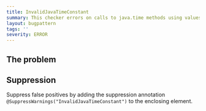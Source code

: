 ```yaml
---
title: InvalidJavaTimeConstant
summary: This checker errors on calls to java.time methods using values that are guaranteed to throw a DateTimeException.
layout: bugpattern
tags: ''
severity: ERROR
---
```


<!--
*** AUTO-GENERATED, DO NOT MODIFY ***
To make changes, edit the @BugPattern annotation or the explanation in docs/bugpattern.
-->

## The problem


## Suppression
Suppress false positives by adding the suppression annotation `@SuppressWarnings("InvalidJavaTimeConstant")` to the enclosing element.
